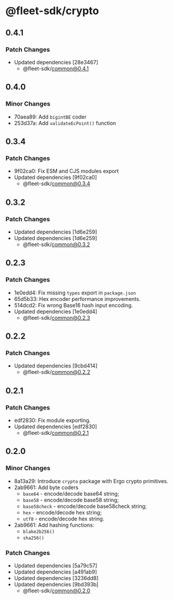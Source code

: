 # @fleet-sdk/crypto

## 0.4.1

### Patch Changes

- Updated dependencies [28e3467]
  - @fleet-sdk/common@0.4.1

## 0.4.0

### Minor Changes

- 70aea89: Add `bigintBE` coder
- 253d37a: Add `validateEcPoint()` function

## 0.3.4

### Patch Changes

- 9f02ca0: Fix ESM and CJS modules export
- Updated dependencies [9f02ca0]
  - @fleet-sdk/common@0.3.4

## 0.3.2

### Patch Changes

- Updated dependencies [1d6e259]
- Updated dependencies [1d6e259]
  - @fleet-sdk/common@0.3.2

## 0.2.3

### Patch Changes

- 1e0edd4: Fix missing `types` export in `package.json`
- 65d5b33: Hex encoder performance improvements.
- 514dcd2: Fix wrong Base16 hash input encoding.
- Updated dependencies [1e0edd4]
  - @fleet-sdk/common@0.2.3

## 0.2.2

### Patch Changes

- Updated dependencies [9cbd414]
  - @fleet-sdk/common@0.2.2

## 0.2.1

### Patch Changes

- edf2830: Fix module exporting.
- Updated dependencies [edf2830]
  - @fleet-sdk/common@0.2.1

## 0.2.0

### Minor Changes

- 8a13a29: Introduce `crypto` package with Ergo crypto primitives.
- 2ab9661: Add byte coders
  - `base64` - encode/decode base64 string;
  - `base58` - encode/decode base58 string;
  - `base58check` - encode/decode base58check string;
  - `hex` - encode/decode hex string;
  - `utf8` - encode/decode hex string.
- 2ab9661: Add hashing functions:
  - `blake2b256()`
  - `sha256()`

### Patch Changes

- Updated dependencies [5a79c57]
- Updated dependencies [a491ab9]
- Updated dependencies [3236dd8]
- Updated dependencies [9bd393b]
  - @fleet-sdk/common@0.2.0

